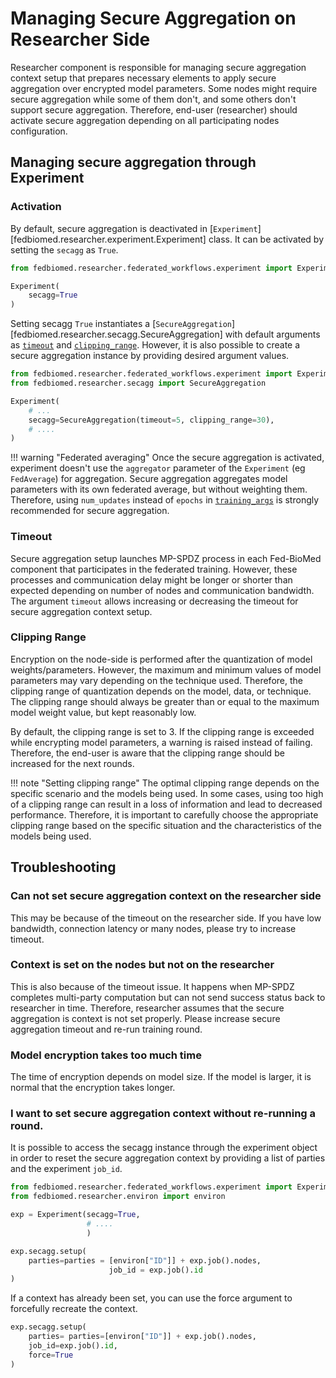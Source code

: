 # Managing Secure Aggregation on Researcher Side

Researcher component is responsible for managing secure aggregation context setup that prepares necessary
elements to apply secure aggregation over encrypted model parameters. Some nodes might require secure aggregation
while some of them don't, and some others don't support secure aggregation. Therefore, end-user (researcher) should activate secure aggregation depending on all participating nodes configuration.


## Managing secure aggregation through Experiment

### Activation

By default, secure aggregation is deactivated in [`Experiment`][fedbiomed.researcher.experiment.Experiment] class. It can
be activated by setting the `secagg` as `True`.

```python
from fedbiomed.researcher.federated_workflows.experiment import Experiment

Experiment(
    secagg=True
)
```

Setting secagg `True` instantiates a [`SecureAggregation`][fedbiomed.researcher.secagg.SecureAggregation]
with default arguments as [`timeout`](#timeout) and [`clipping_range`](#clipping-range).  However, it is also possible
to create a secure aggregation instance by providing desired argument values.

```python
from fedbiomed.researcher.federated_workflows.experiment import Experiment
from fedbiomed.researcher.secagg import SecureAggregation

Experiment(
    # ...
    secagg=SecureAggregation(timeout=5, clipping_range=30),
    # ....
)
```

!!! warning "Federated averaging"
    Once the secure aggregation is activated, experiment doesn't use the `aggregator` parameter of the `Experiment` (eg `FedAverage`) for aggregation.
    Secure aggregation aggregates model parameters with its own federated average, but without weighting them.
    Therefore, using `num_updates` instead of
    `epochs` in [`training_args`](../researcher/experiment.md#controlling-the-number-of-training-loop-iterations) is strongly recommended for secure aggregation.


### Timeout

Secure aggregation setup launches MP-SPDZ process in each Fed-BioMed component that participates in the federated training.
However, these processes and communication delay might be longer or shorter than expected depending on number of
nodes and communication bandwidth. The argument `timeout` allows increasing or decreasing the timeout for secure
aggregation context setup.

### Clipping Range

Encryption on the node-side is performed after the quantization of model weights/parameters. However, the maximum
and minimum values of model parameters may vary depending on the technique used. Therefore, the clipping range of
quantization depends on the model, data, or technique. The clipping range should always be greater than or equal to
the maximum model weight value, but kept reasonably low.

By default, the clipping range is set to 3. If the clipping range is exceeded while encrypting model parameters,
a warning is raised instead of failing. Therefore, the end-user is aware that the clipping range should
be increased for the next rounds.


!!! note "Setting clipping range"
    The optimal clipping range depends on the specific scenario and the models being used. In some cases, using too
    high of a clipping range can result in a loss of information and lead to decreased performance. Therefore, it is
    important to carefully choose the appropriate clipping range based on the specific situation and the characteristics
    of the models being used.



## Troubleshooting

### Can not set secure aggregation context on the researcher side

This may be because of the timeout on the researcher side. If you have low bandwidth, connection latency or
many nodes, please try to increase timeout.

### Context is set on the nodes but not on the researcher

This is also because of the timeout issue. It happens when MP-SPDZ completes multi-party computation but
can not send success status back to researcher in time. Therefore, researcher assumes that the secure aggregation
is context is not set properly. Please increase secure aggregation timeout and re-run training round.

### Model encryption takes too much time

The time of encryption depends on model size. If the model is larger, it is normal that the encryption
takes longer.

### I want to set secure aggregation context without re-running a round.

It is possible to access the secagg instance through the experiment object in order to reset the secure
aggregation context by providing a list of parties and the experiment `job_id`.

```python
from fedbiomed.researcher.federated_workflows.experiment import Experiment
from fedbiomed.researcher.environ import environ

exp = Experiment(secagg=True,
                 # ....
                 )

exp.secagg.setup(
    parties=parties = [environ["ID"]] + exp.job().nodes,
                      job_id = exp.job().id
)

```
If a context has already been set, you can use the force argument to forcefully recreate the context.
```python
exp.secagg.setup(
    parties= parties=[environ["ID"]] + exp.job().nodes,
    job_id=exp.job().id,
    force=True
)
```